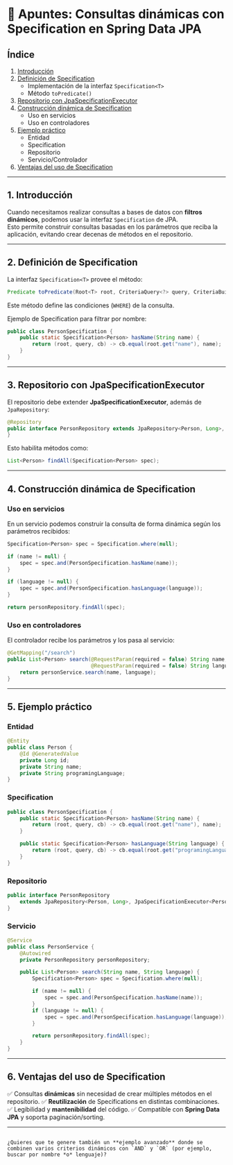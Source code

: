 # 📘 Apuntes: Consultas dinámicas con Specification en Spring Data JPA

## Índice
1. [Introducción](#introducción)
2. [Definición de Specification](#definición-de-specification)
   - Implementación de la interfaz `Specification<T>`
   - Método `toPredicate()`
3. [Repositorio con JpaSpecificationExecutor](#repositorio-con-jpaspecificationexecutor)
4. [Construcción dinámica de Specification](#construcción-dinámica-de-specification)
   - Uso en servicios
   - Uso en controladores
5. [Ejemplo práctico](#ejemplo-práctico)
   - Entidad
   - Specification
   - Repositorio
   - Servicio/Controlador
6. [Ventajas del uso de Specification](#ventajas-del-uso-de-specification)

---

## 1. Introducción
Cuando necesitamos realizar consultas a bases de datos con **filtros dinámicos**, podemos usar la interfaz `Specification` de JPA.  
Esto permite construir consultas basadas en los parámetros que reciba la aplicación, evitando crear decenas de métodos en el repositorio.

---

## 2. Definición de Specification
La interfaz `Specification<T>` provee el método:

```java
Predicate toPredicate(Root<T> root, CriteriaQuery<?> query, CriteriaBuilder cb);
````

Este método define las condiciones (`WHERE`) de la consulta.

Ejemplo de Specification para filtrar por nombre:

```java
public class PersonSpecification {
    public static Specification<Person> hasName(String name) {
        return (root, query, cb) -> cb.equal(root.get("name"), name);
    }
}
```

---

## 3. Repositorio con JpaSpecificationExecutor

El repositorio debe extender **JpaSpecificationExecutor<T>**, además de `JpaRepository`:

```java
@Repository
public interface PersonRepository extends JpaRepository<Person, Long>, JpaSpecificationExecutor<Person> {
}
```

Esto habilita métodos como:

```java
List<Person> findAll(Specification<Person> spec);
```

---

## 4. Construcción dinámica de Specification

### Uso en servicios

En un servicio podemos construir la consulta de forma dinámica según los parámetros recibidos:

```java
Specification<Person> spec = Specification.where(null);

if (name != null) {
    spec = spec.and(PersonSpecification.hasName(name));
}

if (language != null) {
    spec = spec.and(PersonSpecification.hasLanguage(language));
}

return personRepository.findAll(spec);
```

### Uso en controladores

El controlador recibe los parámetros y los pasa al servicio:

```java
@GetMapping("/search")
public List<Person> search(@RequestParam(required = false) String name,
                           @RequestParam(required = false) String language) {
    return personService.search(name, language);
}
```

---

## 5. Ejemplo práctico

### Entidad

```java
@Entity
public class Person {
    @Id @GeneratedValue
    private Long id;
    private String name;
    private String programingLanguage;
}
```

### Specification

```java
public class PersonSpecification {
    public static Specification<Person> hasName(String name) {
        return (root, query, cb) -> cb.equal(root.get("name"), name);
    }

    public static Specification<Person> hasLanguage(String language) {
        return (root, query, cb) -> cb.equal(root.get("programingLanguage"), language);
    }
}
```

### Repositorio

```java
public interface PersonRepository 
    extends JpaRepository<Person, Long>, JpaSpecificationExecutor<Person> {
}
```

### Servicio

```java
@Service
public class PersonService {
    @Autowired
    private PersonRepository personRepository;

    public List<Person> search(String name, String language) {
        Specification<Person> spec = Specification.where(null);

        if (name != null) {
            spec = spec.and(PersonSpecification.hasName(name));
        }
        if (language != null) {
            spec = spec.and(PersonSpecification.hasLanguage(language));
        }

        return personRepository.findAll(spec);
    }
}
```

---

## 6. Ventajas del uso de Specification

✅ Consultas **dinámicas** sin necesidad de crear múltiples métodos en el repositorio.
✅ **Reutilización** de Specifications en distintas combinaciones.
✅ Legibilidad y **mantenibilidad** del código.
✅ Compatible con **Spring Data JPA** y soporta paginación/sorting.

---

```

¿Quieres que te genere también un **ejemplo avanzado** donde se combinen varios criterios dinámicos con `AND` y `OR` (por ejemplo, buscar por nombre *o* lenguaje)?
```
